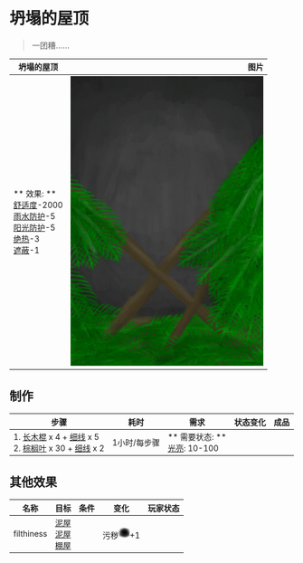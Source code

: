 # 坍塌的屋顶  
> 一团糟……  
  
  坍塌的屋顶  |   图片   
 ----  |  ----:   
 ** 效果: **<br>[舒适度](Comfort.md)-2000<br>[雨水防护](RainProtection.md)-5<br>[阳光防护](SunProtection.md)-5<br>[绝热](InsulationHeat.md)-3<br>[遮蔽](Sheltered.md)-1  |  ![](Sprite/CollapsedRoof.png)   
  
## 制作  
步骤  |  耗时  |  需求  |  状态变化  |  成品  
----  |  ----  |  ----  |  ----  |  ----  
1. [长木棍](StickLong.md) x 4 + [细线](CordFiber.md) x 5<br>2. [棕榈叶](PalmFronds.md) x 30 + [细线](CordFiber.md) x 2  |  1小时/每步骤  |  ** 需要状态: **<br>[光亮](Light.md): 10-100  |    |    
## 其他效果  
名称  |  目标  |  条件  |  变化  |  玩家状态  
----  |  ----  |  ----  |  ----  |  ----  
filthiness  |  [泥屋](MudHut.md)<br>[泥屋](MudHutRuins.md)<br>[棚屋](Shed.md)  |    |  污秽<img decoding="async" src="Sprite/Dirt4.png" style="width:20px;">+1  |    
